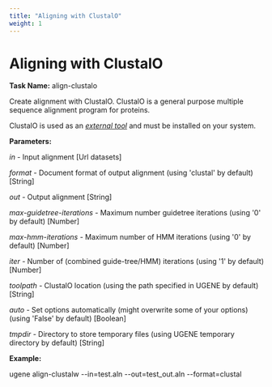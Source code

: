 ```yaml
---
title: "Aligning with ClustalO"
weight: 1
---
```



# Aligning with ClustalO

**Task Name:** align-clustalo

Create alignment with ClustalO. ClustalO is a general purpose multiple sequence alignment program for proteins.

ClustalO is used as an [_external tool_](http://ugene.unipro.ru/documentation/manual/plugins/external_tool_support.html#external-tool-support) and must be installed on your system.

**Parameters:**

_in -_ Input alignment \[Url datasets\]

_format -_ Document format of output alignment (using 'clustal' by default) \[String\]

_out -_ Output alignment \[String\]

_max-guidetree-iterations -_ Maximum number guidetree iterations (using '0' by default) \[Number\]

_max-hmm-iterations -_ Maximum number of HMM iterations (using '0' by default) \[Number\]

_iter -_ Number of (combined guide-tree/HMM) iterations (using '1' by default) \[Number\]

_toolpath -_ ClustalO location (using the path specified in UGENE by default) \[String\]

_auto -_ Set options automatically (might overwrite some of your options) (using 'False' by default) \[Boolean\]

_tmpdir -_ Directory to store temporary files (using UGENE temporary directory by default) \[String\]

**Example:**

ugene align-clustalw  --in=test.aln --out=test\_out.aln --format=clustal
